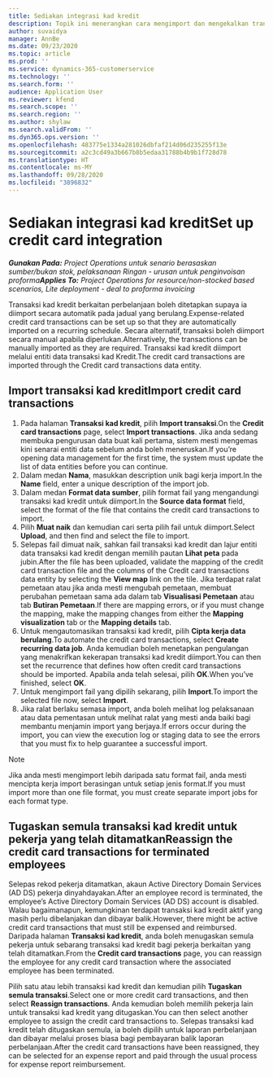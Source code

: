 ```yaml
---
title: Sediakan integrasi kad kredit
description: Topik ini menerangkan cara mengimport dan mengekalkan transaksi kad kredit yang berkaitan dengan perbelanjaan.
author: suvaidya
manager: AnnBe
ms.date: 09/23/2020
ms.topic: article
ms.prod: ''
ms.service: dynamics-365-customerservice
ms.technology: ''
ms.search.form: ''
audience: Application User
ms.reviewer: kfend
ms.search.scope: ''
ms.search.region: ''
ms.author: shylaw
ms.search.validFrom: ''
ms.dyn365.ops.version: ''
ms.openlocfilehash: 483775e1334a281026dbfaf214d06d235255f13e
ms.sourcegitcommit: a2c3cd49a3b667b8b5edaa31788b4b9b1f728d78
ms.translationtype: HT
ms.contentlocale: ms-MY
ms.lasthandoff: 09/28/2020
ms.locfileid: "3896832"
---
```

# <a name="set-up-credit-card-integration"></a><span data-ttu-id="ad0a2-103">Sediakan integrasi kad kredit</span><span class="sxs-lookup"><span data-stu-id="ad0a2-103">Set up credit card integration</span></span>

<span data-ttu-id="ad0a2-104">_**Gunakan Pada:** Project Operations untuk senario berasaskan sumber/bukan stok, pelaksanaan Ringan - urusan untuk penginvoisan proforma_</span><span class="sxs-lookup"><span data-stu-id="ad0a2-104">_**Applies To:** Project Operations for resource/non-stocked based scenarios, Lite deployment - deal to proforma invoicing_</span></span>

<span data-ttu-id="ad0a2-105">Transaksi kad kredit berkaitan perbelanjaan boleh ditetapkan supaya ia diimport secara automatik pada jadual yang berulang.</span><span class="sxs-lookup"><span data-stu-id="ad0a2-105">Expense-related credit card transactions can be set up so that they are automatically imported on a recurring schedule.</span></span> <span data-ttu-id="ad0a2-106">Secara alternatif, transaksi boleh diimport secara manual apabila diperlukan.</span><span class="sxs-lookup"><span data-stu-id="ad0a2-106">Alternatively, the transactions can be manually imported as they are required.</span></span> <span data-ttu-id="ad0a2-107">Transaksi kad kredit diimport melalui entiti data transaksi kad Kredit.</span><span class="sxs-lookup"><span data-stu-id="ad0a2-107">The credit card transactions are imported through the Credit card transactions data entity.</span></span>

## <a name="import-credit-card-transactions"></a><span data-ttu-id="ad0a2-108">Import transaksi kad kredit</span><span class="sxs-lookup"><span data-stu-id="ad0a2-108">Import credit card transactions</span></span>

1. <span data-ttu-id="ad0a2-109">Pada halaman **Transaksi kad kredit**, pilih **Import transaksi**.</span><span class="sxs-lookup"><span data-stu-id="ad0a2-109">On the **Credit card transactions** page, select **Import transactions**.</span></span> <span data-ttu-id="ad0a2-110">Jika anda sedang membuka pengurusan data buat kali pertama, sistem mesti mengemas kini senarai entiti data sebelum anda boleh meneruskan.</span><span class="sxs-lookup"><span data-stu-id="ad0a2-110">If you’re opening data management for the first time, the system must update the list of data entities before you can continue.</span></span>
2. <span data-ttu-id="ad0a2-111">Dalam medan **Nama**, masukkan description unik bagi kerja import.</span><span class="sxs-lookup"><span data-stu-id="ad0a2-111">In the **Name** field, enter a unique description of the import job.</span></span>
3. <span data-ttu-id="ad0a2-112">Dalam medan **Format data sumber**, pilih format fail yang mengandungi transaksi kad kredit untuk diimport.</span><span class="sxs-lookup"><span data-stu-id="ad0a2-112">In the **Source data format** field, select the format of the file that contains the credit card transactions to import.</span></span>
4. <span data-ttu-id="ad0a2-113">Pilih **Muat naik** dan kemudian cari serta pilih fail untuk diimport.</span><span class="sxs-lookup"><span data-stu-id="ad0a2-113">Select **Upload**, and then find and select the file to import.</span></span>
5. <span data-ttu-id="ad0a2-114">Selepas fail dimuat naik, sahkan fail transaksi kad kredit dan lajur entiti data transaksi kad kredit dengan memilih pautan **Lihat peta** pada jubin.</span><span class="sxs-lookup"><span data-stu-id="ad0a2-114">After the file has been uploaded, validate the mapping of the credit card transaction file and the columns of the Credit card transactions data entity by selecting the **View map** link on the tile.</span></span> <span data-ttu-id="ad0a2-115">Jika terdapat ralat pemetaan atau jika anda mesti mengubah pemetaan, membuat perubahan pemetaan sama ada dalam tab **Visualisasi Pemetaan** atau tab **Butiran Pemetaan**.</span><span class="sxs-lookup"><span data-stu-id="ad0a2-115">If there are mapping errors, or if you must change the mapping, make the mapping changes from either the **Mapping visualization** tab or the **Mapping details** tab.</span></span>
6. <span data-ttu-id="ad0a2-116">Untuk mengautomasikan transaksi kad kredit, pilih **Cipta kerja data berulang**.</span><span class="sxs-lookup"><span data-stu-id="ad0a2-116">To automate the credit card transactions, select **Create recurring data job**.</span></span> <span data-ttu-id="ad0a2-117">Anda kemudian boleh menetapkan pengulangan yang menakrifkan kekerapan transaksi kad kredit diimport.</span><span class="sxs-lookup"><span data-stu-id="ad0a2-117">You can then set the recurrence that defines how often credit card transactions should be imported.</span></span> <span data-ttu-id="ad0a2-118">Apabila anda telah selesai, pilih **OK**.</span><span class="sxs-lookup"><span data-stu-id="ad0a2-118">When you’ve finished, select **OK**.</span></span>
7. <span data-ttu-id="ad0a2-119">Untuk mengimport fail yang dipilih sekarang, pilih **Import**.</span><span class="sxs-lookup"><span data-stu-id="ad0a2-119">To import the selected file now, select **Import**.</span></span>
8. <span data-ttu-id="ad0a2-120">Jika ralat berlaku semasa import, anda boleh melihat log pelaksanaan atau data pementasan untuk melihat ralat yang mesti anda baiki bagi membantu menjamin import yang berjaya.</span><span class="sxs-lookup"><span data-stu-id="ad0a2-120">If errors occur during the import, you can view the execution log or staging data to see the errors that you must fix to help guarantee a successful import.</span></span>

> [!NOTE]
> <span data-ttu-id="ad0a2-121">Jika anda mesti mengimport lebih daripada satu format fail, anda mesti mencipta kerja import berasingan untuk setiap jenis format.</span><span class="sxs-lookup"><span data-stu-id="ad0a2-121">If you must import more than one file format, you must create separate import jobs for each format type.</span></span>

## <a name="reassign-the-credit-card-transactions-for-terminated-employees"></a><span data-ttu-id="ad0a2-122">Tugaskan semula transaksi kad kredit untuk pekerja yang telah ditamatkan</span><span class="sxs-lookup"><span data-stu-id="ad0a2-122">Reassign the credit card transactions for terminated employees</span></span>

<span data-ttu-id="ad0a2-123">Selepas rekod pekerja ditamatkan, akaun Active Directory Domain Services (AD DS) pekerja dinyahdayakan.</span><span class="sxs-lookup"><span data-stu-id="ad0a2-123">After an employee record is terminated, the employee’s Active Directory Domain Services (AD DS) account is disabled.</span></span> <span data-ttu-id="ad0a2-124">Walau bagaimanapun, kemungkinan terdapat transaksi kad kredit aktif yang masih perlu dibelanjakan dan dibayar balik.</span><span class="sxs-lookup"><span data-stu-id="ad0a2-124">However, there might be active credit card transactions that must still be expensed and reimbursed.</span></span> <span data-ttu-id="ad0a2-125">Daripada halaman **Transaksi kad kredit**, anda boleh menugaskan semula pekerja untuk sebarang transaksi kad kredit bagi pekerja berkaitan yang telah ditamatkan.</span><span class="sxs-lookup"><span data-stu-id="ad0a2-125">From the **Credit card transactions** page, you can reassign the employee for any credit card transaction where the associated employee has been terminated.</span></span>

<span data-ttu-id="ad0a2-126">Pilih satu atau lebih transaksi kad kredit dan kemudian pilih **Tugaskan semula transaksi**.</span><span class="sxs-lookup"><span data-stu-id="ad0a2-126">Select one or more credit card transactions, and then select **Reassign transactions**.</span></span> <span data-ttu-id="ad0a2-127">Anda kemudian boleh memilih pekerja lain untuk transaksi kad kredit yang ditugaskan.</span><span class="sxs-lookup"><span data-stu-id="ad0a2-127">You can then select another employee to assign the credit card transactions to.</span></span> <span data-ttu-id="ad0a2-128">Selepas transaksi kad kredit telah ditugaskan semula, ia boleh dipilih untuk laporan perbelanjaan dan dibayar melalui proses biasa bagi pembayaran balik laporan perbelanjaan.</span><span class="sxs-lookup"><span data-stu-id="ad0a2-128">After the credit card transactions have been reassigned, they can be selected for an expense report and paid through the usual process for expense report reimbursement.</span></span>
